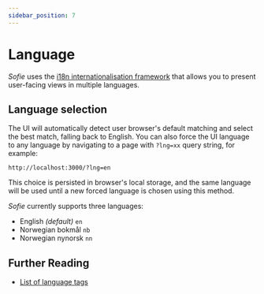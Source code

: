 ```yaml
---
sidebar_position: 7
---
```


# Language

_Sofie_ uses the [i18n internationalisation framework](https://www.i18next.com/) that allows you to present user-facing views in multiple languages.

## Language selection

The UI will automatically detect user browser's default matching and select the best match, falling back to English. You can also force the UI language to any language by navigating to a page with `?lng=xx` query string, for example:

`http://localhost:3000/?lng=en`

This choice is persisted in browser's local storage, and the same language will be used until a new forced language is chosen using this method.

_Sofie_ currently supports three languages:

- English _(default)_ `en`
- Norwegian bokmål `nb`
- Norwegian nynorsk `nn`

## Further Reading

- [List of language tags](https://en.wikipedia.org/wiki/IETF_language_tag)
